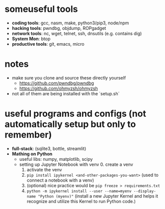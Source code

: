 # someuseful tools
- **coding  tools**: gcc, nasm, make, python3/pip3, node/npm
- **hacking tools**: pwndbg, objdump, ROPgadget
- **network tools**: nc, wget, telnet, ssh, dnsutils (e.g. contains dig)
- **System Mon**: btop
- **productive tools**: git, emacs, micro

# notes
- make sure you clone and source these directly yourself
  - https://github.com/pwndbg/pwndbg
  - https://github.com/ohmyzsh/ohmyzsh
- not all of them are being installed with the ´setup.sh´

# useful programs and configs (not automatically setup but only to remember)
- **full-stack**: (sqlite3, bottle, streamlit)
- **Mathing on Python**
  - useful libs: numpy, matplotlib, scipy
  - setting up Jupyter Notebook with venv
    0. create a venv
    1. activate the venv
    2. `pip install ipykernel <and-other-packages-you-want>` (used to connect a notebook with a venv)
    3. (optional) nice practice would be `pip freeze > requirements.txt`
    4. `python -m ipykernel install --user --name=myenv --display-name "Python (myenv)"` (install a new Jupyter Kernel and helps it recognize and utilize this Kernel to run Python code.)
